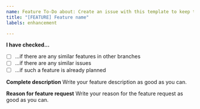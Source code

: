 ```yaml
---
name: Feature To-Do about: Create an issue with this template to keep track of the current development projects.
title: "[FEATURE] Feature name"
labels: enhancement

---
```


**I have checked...**

- [ ] ...if there are any similar features in other branches
- [ ] ...if there are any similar issues
- [ ] ...if such a feature is already planned

**Complete description**
Write your feature description as good as you can.

**Reason for feature request**
Write your reason for the feature request as good as you can.
